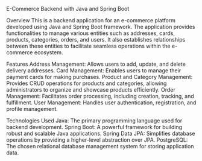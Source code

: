 E-Commerce Backend with Java and Spring Boot

Overview
This is a backend application for an e-commerce platform developed using Java and Spring Boot framework. The application provides functionalities to manage various entities such as addresses, cards, products, categories, orders, and users. It also establishes relationships between these entities to facilitate seamless operations within the e-commerce ecosystem.

Features
Address Management: Allows users to add, update, and delete delivery addresses.
Card Management: Enables users to manage their payment cards for making purchases.
Product and Category Management: Provides CRUD operations for products and categories, allowing administrators to organize and showcase products efficiently.
Order Management: Facilitates order processing, including creation, tracking, and fulfillment.
User Management: Handles user authentication, registration, and profile management.

Technologies Used
Java: The primary programming language used for backend development.
Spring Boot: A powerful framework for building robust and scalable Java applications.
Spring Data JPA: Simplifies database operations by providing a higher-level abstraction over JPA.
PostgreSQL: The chosen relational database management system for storing application data.
